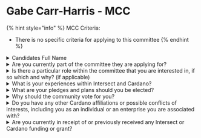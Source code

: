 # Gabe Carr-Harris - MCC

{% hint style="info" %}
MCC Criteria:

* There is no specific criteria for applying to this committee
{% endhint %}

<details>

<summary>Candidates Full Name</summary>

Gabe Carr-Harris

</details>



<details>

<summary>Are you currently part of the committee they are applying for?</summary>

No

</details>



<details>

<summary>Is there a particular role within the committee that you are interested in, if so which and why? (if applicable)</summary>

Any role that allows me to help onboard new people to cardano and existing users to Intersect. I have spent most of my duration in Cardano in the education sector. A core contributor to ADAO, and when the group was more active, decentralized governance was and still is am interest of mine.

</details>



<details>

<summary>What is your experiences within Intersect and Cardano?</summary>

Intersect member that wants to participate in governance and the future of Cardano. Work with a great team from Summon Platform within the ecosystem. Have been in the ecosystem for about three years. A governance enthusiast and also a defi enthusiast.

</details>



<details>

<summary>What are your pledges and plans should you be elected?</summary>

Pledge to learn and meet regularly with the people involved in community and membership. After spending many years in Cardano im excited for Intersect and the possibility of onboarding new people into the community and this MBO.

</details>



<details>

<summary>Why should the community vote for you?</summary>

The community should vote for me because I am loyal to the Cardano Community and the ecosystem that all of us are here for. I believe Cardano is positioned to be sustainable for quite a long time. I am organized, have attention to detail, and have great listening and communication skills that I can bring to the table.

</details>



<details>

<summary>Do you have any other Cardano affiliations or possible conflicts of interests, including you as an individual or an enterprise you are associated with?</summary>

No

</details>



<details>

<summary>Are you currently in receipt of or previously received any Intersect or Cardano funding or grant?</summary>

No

</details>
